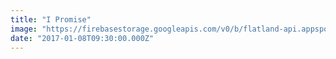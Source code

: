 ```yaml
---
title: "I Promise"
image: "https://firebasestorage.googleapis.com/v0/b/flatland-api.appspot.com/o/series%2Fbc991763-8787-4298-929d-507ffcd9c2d1?alt=media&token=2e8c0de6-2db4-4037-9208-3b07d23f75ca"
date: "2017-01-08T09:30:00.000Z"
---
```

